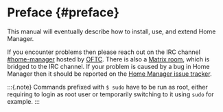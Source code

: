 # Preface {#preface}

This manual will eventually describe how to install, use, and extend Home
Manager.

If you encounter problems then please reach out on the IRC channel
[#home-manager](https://webchat.oftc.net/?channels=home-manager)
hosted by [OFTC](https://oftc.net/).
There is also a [Matrix room](https://matrix.to/#/%23hm:rycee.net),
which is bridged to the IRC channel.
If your problem is caused by a bug in Home Manager then it should
be reported on the
[Home Manager issue tracker](https://github.com/nix-community/home-manager/issues).


:::{.note}
Commands prefixed with `$ sudo` have to be run as root, either
requiring to login as root user or temporarily switching to it using
`sudo` for example.
:::
